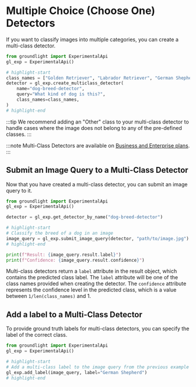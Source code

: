 # Multiple Choice (Choose One) Detectors

If you want to classify images into multiple categories, you can create a multi-class detector.

```python notest
from groundlight import ExperimentalApi
gl_exp = ExperimentalApi()

# highlight-start
class_names = ["Golden Retriever", "Labrador Retriever", "German Shepherd", "Other"]
detector = gl_exp.create_multiclass_detector(
    name="dog-breed-detector",
    query="What kind of dog is this?",
    class_names=class_names,
)
# highlight-end
```

:::tip
We recommend adding an "Other" class to your multi-class detector to handle cases where the image does not belong to any of the pre-defined classes.
:::

:::note
Multi-Class Detectors are available on [Business and Enterprise plans](https://www.groundlight.ai/pricing).
:::

## Submit an Image Query to a Multi-Class Detector

Now that you have created a multi-class detector, you can submit an image query to it.

```python notest
from groundlight import ExperimentalApi
gl_exp = ExperimentalApi()

detector = gl_exp.get_detector_by_name("dog-breed-detector")

# highlight-start
# Classify the breed of a dog in an image
image_query = gl_exp.submit_image_query(detector, "path/to/image.jpg")
# highlight-end

print(f"Result: {image_query.result.label}")
print(f"Confidence: {image_query.result.confidence}")
```

Multi-class detectors return a `label` attribute in the result object, which contains the predicted class label. The `label` attribute will be one of the class names provided when creating the detector. The `confidence` attribute represents the confidence level in the predicted class, which is a value between `1/len(class_names)` and 1.

## Add a label to a Multi-Class Detector

To provide ground truth labels for multi-class detectors, you can specify the label of the correct class.

```python notest
from groundlight import ExperimentalApi
gl_exp = ExperimentalApi()

# highlight-start
# Add a multi-class label to the image query from the previous example
gl_exp.add_label(image_query, label="German Shepherd")
# highlight-end
```
